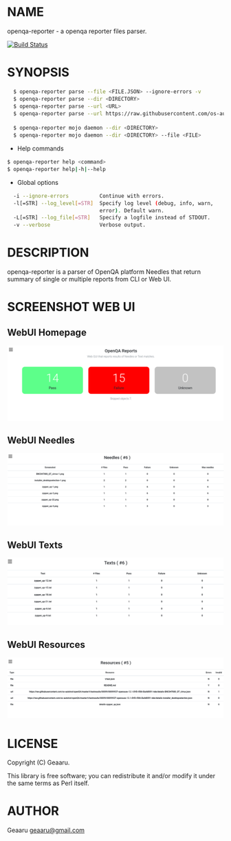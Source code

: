 # NAME

openqa-reporter - a openqa reporter files parser.

[![Build Status](https://travis-ci.org/geaaru/openqa-reporter.svg?branch=master)](https://travis-ci.org/geaaru/openqa-reporter)

# SYNOPSIS

```bash
  $ openqa-reporter parse --file <FILE.JSON> --ignore-errors -v
  $ openqa-reporter parse --dir <DIRECTORY>
  $ openqa-reporter parse --url <URL>
  $ openqa-reporter parse --url https://raw.githubusercontent.com/os-autoinst/openQA/master/t/testresults/00099/00099937-opensuse-13.1-DVD-i586-Build0091-kde/details-installer_desktopselection.json

  $ openqa-reporter mojo daemon --dir <DIRECTORY>
  $ openqa-reporter mojo daemon --dir <DIRECTORY> --file <FILE>
```

  * Help commands
  
  ```bash
  $ openqa-reporter help <command>
  $ openqa-reporter help|-h|--help
  ```

  * Global options

```bash
  -i --ignore-errors          Continue with errors.
  -l[=STR] --log_level[=STR]  Specify log level (debug, info, warn,
                              error). Default warn.
  -L[=STR] --log_file[=STR]   Specify a logfile instead of STDOUT.
  -v --verbose                Verbose output.
```

# DESCRIPTION

openqa-reporter is a parser of OpenQA platform Needles that return summary of single or multiple reports from CLI or Web UI.

# SCREENSHOT WEB UI

[Homepage]: https://github.com/geaaru/openqa-reporter/raw/master/docs/images/Homepage.png "Homepage"
[Needles]: https://github.com/geaaru/openqa-reporter/raw/master/docs/images/Needles.png "Needles"
[Resourcespage]: https://github.com/geaaru/openqa-reporter/raw/master/docs/images/Resourcespage.png "Resources"
[Textspage]: https://github.com/geaaru/openqa-reporter/raw/master/docs/images/Textspage.png "Texts"

## WebUI Homepage

![Homepage][Homepage]

## WebUI Needles

![Needles][Needles]

## WebUI Texts

![Textspage][Textspage]

## WebUI Resources

![Resourcespage][Resourcespage]

# LICENSE

Copyright (C) Geaaru.

This library is free software; you can redistribute it and/or modify
it under the same terms as Perl itself.

# AUTHOR

Geaaru <geaaru@gmail.com>
